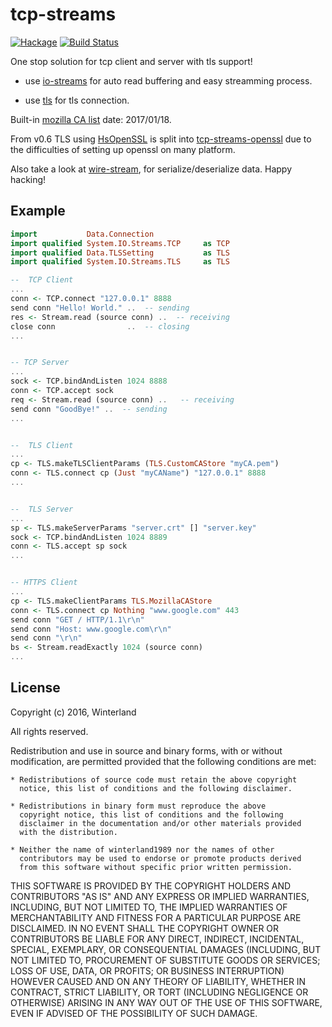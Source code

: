 tcp-streams
===========

[![Hackage](https://img.shields.io/hackage/v/tcp-streams.svg?style=flat)](http://hackage.haskell.org/package/tcp-streams)
[![Build Status](https://travis-ci.org/didi-FP/tcp-streams.svg)](https://travis-ci.org/didi-FP/tcp-streams)

One stop solution for tcp client and server with tls support!

+ use [io-streams](https://hackage.haskell.org/package/io-streams) for auto read buffering and easy streamming process.

+ use [tls](http://hackage.haskell.org/package/tls) for tls connection.

Built-in [mozilla CA list](https://curl.haxx.se/docs/caextract.html) date: 2017/01/18. 

From v0.6 TLS using [HsOpenSSL](http://hackage.haskell.org/package/HsOpenSSL) is split into [tcp-streams-openssl](http://hackage.haskell.org/package/tcp-streams-openssl) due to the difficulties of setting up openssl on many platform.

Also take a look at [wire-stream](http://hackage.haskell.org/package/wire-streams), for serialize/deserialize data. Happy hacking!

Example
-------

```haskell
import           Data.Connection
import qualified System.IO.Streams.TCP     as TCP
import qualified Data.TLSSetting           as TLS
import qualified System.IO.Streams.TLS     as TLS

--  TCP Client
...
conn <- TCP.connect "127.0.0.1" 8888
send conn "Hello! World." ..  -- sending
res <- Stream.read (source conn) ..  -- receiving
close conn                ..  -- closing
...


-- TCP Server
...
sock <- TCP.bindAndListen 1024 8888
conn <- TCP.accept sock
req <- Stream.read (source conn) ..   -- receiving
send conn "GoodBye!" ..  -- sending
...


--  TLS Client
...
cp <- TLS.makeTLSClientParams (TLS.CustomCAStore "myCA.pem")
conn <- TLS.connect cp (Just "myCAName") "127.0.0.1" 8888
...


--  TLS Server
...
sp <- TLS.makeServerParams "server.crt" [] "server.key"
sock <- TCP.bindAndListen 1024 8889
conn <- TLS.accept sp sock
...


-- HTTPS Client
...
cp <- TLS.makeClientParams TLS.MozillaCAStore
conn <- TLS.connect cp Nothing "www.google.com" 443
send conn "GET / HTTP/1.1\r\n"
send conn "Host: www.google.com\r\n"
send conn "\r\n"
bs <- Stream.readExactly 1024 (source conn)
...
```

License
-------

Copyright (c) 2016, Winterland

All rights reserved.

Redistribution and use in source and binary forms, with or without
modification, are permitted provided that the following conditions are met:

    * Redistributions of source code must retain the above copyright
      notice, this list of conditions and the following disclaimer.

    * Redistributions in binary form must reproduce the above
      copyright notice, this list of conditions and the following
      disclaimer in the documentation and/or other materials provided
      with the distribution.

    * Neither the name of winterland1989 nor the names of other
      contributors may be used to endorse or promote products derived
      from this software without specific prior written permission.

THIS SOFTWARE IS PROVIDED BY THE COPYRIGHT HOLDERS AND CONTRIBUTORS
"AS IS" AND ANY EXPRESS OR IMPLIED WARRANTIES, INCLUDING, BUT NOT
LIMITED TO, THE IMPLIED WARRANTIES OF MERCHANTABILITY AND FITNESS FOR
A PARTICULAR PURPOSE ARE DISCLAIMED. IN NO EVENT SHALL THE COPYRIGHT
OWNER OR CONTRIBUTORS BE LIABLE FOR ANY DIRECT, INDIRECT, INCIDENTAL,
SPECIAL, EXEMPLARY, OR CONSEQUENTIAL DAMAGES (INCLUDING, BUT NOT
LIMITED TO, PROCUREMENT OF SUBSTITUTE GOODS OR SERVICES; LOSS OF USE,
DATA, OR PROFITS; OR BUSINESS INTERRUPTION) HOWEVER CAUSED AND ON ANY
THEORY OF LIABILITY, WHETHER IN CONTRACT, STRICT LIABILITY, OR TORT
(INCLUDING NEGLIGENCE OR OTHERWISE) ARISING IN ANY WAY OUT OF THE USE
OF THIS SOFTWARE, EVEN IF ADVISED OF THE POSSIBILITY OF SUCH DAMAGE.
